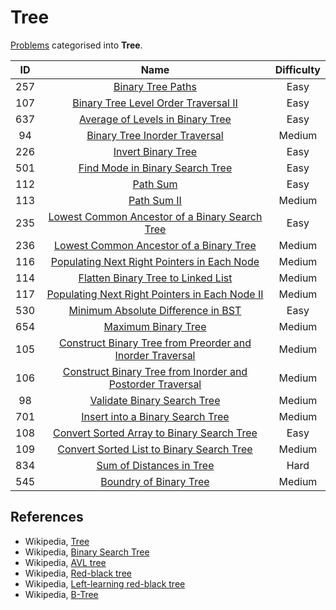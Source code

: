 # Tree

[Problems](https://leetcode.com/tag/tree/) categorised into **Tree**.

|  ID   |                                                                          Name                                                                           | Difficulty |
| :---: | :-----------------------------------------------------------------------------------------------------------------------------------------------------: | :--------: |
|  257  |                                          [Binary Tree Paths](https://leetcode.com/problems/binary-tree-paths/)                                          |    Easy    |
|  107  |                       [Binary Tree Level Order Traversal II](https://leetcode.com/problems/binary-tree-level-order-traversal-ii/)                       |    Easy    |
|  637  |                           [Average of Levels in Binary Tree](https://leetcode.com/problems/average-of-levels-in-binary-tree/)                           |    Easy    |
|  94   |                              [Binary Tree Inorder Traversal](https://leetcode.com/problems/binary-tree-inorder-traversal/)                              |   Medium   |
|  226  |                                         [Invert Binary Tree](https://leetcode.com/problems/invert-binary-tree/)                                         |    Easy    |
|  501  |                            [Find Mode in Binary Search Tree](https://leetcode.com/problems/find-mode-in-binary-search-tree/)                            |    Easy    |
|  112  |                                                   [Path Sum](https://leetcode.com/problems/path-sum/)                                                   |    Easy    |
|  113  |                                                [Path Sum II](https://leetcode.com/problems/path-sum-ii/)                                                |   Medium   |
|  235  |             [Lowest Common Ancestor of a Binary Search Tree](https://leetcode.com/problems/lowest-common-ancestor-of-a-binary-search-tree/)             |    Easy    |
|  236  |                    [Lowest Common Ancestor of a Binary Tree](https://leetcode.com/problems/lowest-common-ancestor-of-a-binary-tree/)                    |   Medium   |
|  116  |                [Populating Next Right Pointers in Each Node](https://leetcode.com/problems/populating-next-right-pointers-in-each-node/)                |   Medium   |
|  114  |                         [Flatten Binary Tree to Linked List](https://leetcode.com/problems/flatten-binary-tree-to-linked-list/)                         |   Medium   |
|  117  |             [Populating Next Right Pointers in Each Node II](https://leetcode.com/problems/populating-next-right-pointers-in-each-node-ii/)             |   Medium   |
|  530  |                         [Minimum Absolute Difference in BST](https://leetcode.com/problems/minimum-absolute-difference-in-bst/)                         |    Easy    |
|  654  |                                        [Maximum Binary Tree](https://leetcode.com/problems/maximum-binary-tree/)                                        |   Medium   |
|  105  |  [Construct Binary Tree from Preorder and Inorder Traversal](https://leetcode.com/problems/construct-binary-tree-from-preorder-and-inorder-traversal/)  |   Medium   |
|  106  | [Construct Binary Tree from Inorder and Postorder Traversal](https://leetcode.com/problems/construct-binary-tree-from-inorder-and-postorder-traversal/) |   Medium   |
|  98   |                                [Validate Binary Search Tree](https://leetcode.com/problems/validate-binary-search-tree/)                                |   Medium   |
|  701  |                           [Insert into a Binary Search Tree](https://leetcode.com/problems/insert-into-a-binary-search-tree/)                           |   Medium   |
|  108  |                 [Convert Sorted Array to Binary Search Tree](https://leetcode.com/problems/convert-sorted-array-to-binary-search-tree/)                 |    Easy    |
|  109  |                  [Convert Sorted List to Binary Search Tree](https://leetcode.com/problems/convert-sorted-list-to-binary-search-tree/)                  |   Medium   |
|  834  |                                   [Sum of Distances in Tree](https://leetcode.com/problems/sum-of-distances-in-tree/)                                   |    Hard    |
|  545  |                                    [Boundry of Binary Tree](https://leetcode.com/problems/boundary-of-binary-tree/)                                     |   Medium   |

## References

* Wikipedia, [Tree](https://en.wikipedia.org/wiki/Tree_(data_structure))
* Wikipedia, [Binary Search Tree](https://en.wikipedia.org/wiki/Binary_search_tree)
* Wikipedia, [AVL tree](https://en.wikipedia.org/wiki/AVL_tree)
* Wikipedia, [Red-black tree](https://en.wikipedia.org/wiki/Red%E2%80%93black_tree)
* Wikipedia, [Left-learning red-black tree](https://en.wikipedia.org/wiki/Left-leaning_red%E2%80%93black_tree)
* Wikipedia, [B-Tree](https://en.wikipedia.org/wiki/B-tree)
